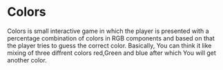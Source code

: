 # Colors

Colors is small interactive game in which the player is presented with a percentage
combination of colors in RGB components and based on that the player tries to guess
the correct color.
Basically, 
          You can think it like  mixing of three diffrent colors red,Green and blue after which You will get another color.
